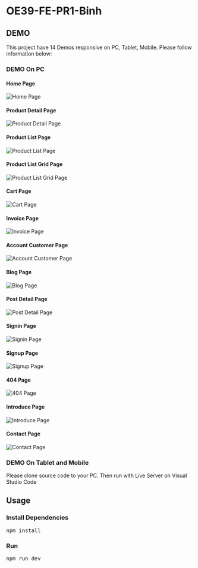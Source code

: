 # OE39-FE-PR1-Binh

## DEMO

This project have 14 Demos responsive on PC, Tablet, Mobile. Please follow information below:

### DEMO On PC

#### Home Page

<img src="./assets/images/demo-home-page.png" alt="Home Page">

#### Product Detail Page

<img src="./assets/images/demo-product-detail-page.png" alt="Product Detail Page">

#### Product List Page

<img src="./assets/images/demo-product-list-page.png" alt="Product List Page">

#### Product List Grid Page

<img src="./assets/images/demo-product-list-gird-page.png" alt="Product List Grid Page">

#### Cart Page

<img src="./assets/images/demo-cart-page.png" alt="Cart Page">

#### Invoice Page

<img src="./assets/images/demo-invoice-page.png" alt="Invoice Page">

#### Account Customer Page

<img src="./assets/images/demo-account-page.png" alt="Account Customer Page">

#### Blog Page

<img src="./assets/images/demo-blog-list-page.png" alt="Blog Page">

#### Post Detail Page

<img src="./assets/images/demo-post-detail-page.png" alt="Post Detail Page">

#### Signin Page

<img src="./assets/images/demo-signin-page.png" alt="Signin Page">

#### Signup Page

<img src="./assets/images/demo-signup-page.png" alt="Signup Page">

#### 404 Page

<img src="./assets/images/demo-404-page.png" alt="404 Page">

#### Introduce Page

<img src="./assets/images/demo-introduce-page.png" alt="Introduce Page">

#### Contact Page

<img src="./assets/images/demo-contact-page.png" alt="Contact Page">

### DEMO On Tablet and Mobile

Please clone source code to your PC. Then run with Live Server on Visual Studio Code

## Usage

### Install Dependencies

<pre>npm install</pre>

### Run

<pre>npm run dev</pre>
